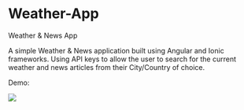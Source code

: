 # Weather-App
Weather &amp; News App

A simple Weather & News application built using Angular and Ionic frameworks. Using API keys to allow the user to search for the current weather and news articles from their City/Country of choice.

Demo:

![](https://github.com/DeanFHardy/Weather-App/blob/master/ScreenRecorderProject1.gif?raw=true)



